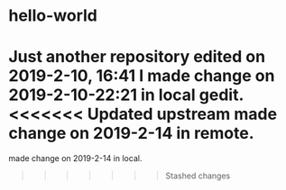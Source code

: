 # hello-world
Just another repository
edited on 2019-2-10, 16:41
I made change on 2019-2-10-22:21 in local gedit.
<<<<<<< Updated upstream
made change on 2019-2-14 in remote.
=======
made change on 2019-2-14 in local.
>>>>>>> Stashed changes
